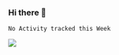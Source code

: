 ### Hi there 👋
<!--START_SECTION:waka-->
```text
No Activity tracked this Week
```
<!--END_SECTION:waka-->

 <img src="https://cdn.jsdelivr.net/gh/devicons/devicon/icons/docker/docker-original-wordmark.svg" />
